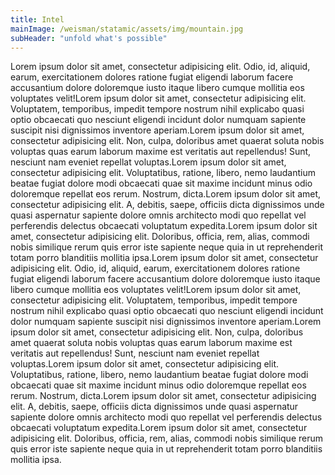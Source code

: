 ```yaml
---
title: Intel
mainImage: /weisman/statamic/assets/img/mountain.jpg
subHeader: "unfold what's possible"
---
```

<p>
	 Lorem ipsum dolor sit amet, consectetur adipisicing elit. Odio, id, aliquid, earum, exercitationem dolores ratione fugiat eligendi laborum facere accusantium dolore doloremque iusto itaque libero cumque mollitia eos voluptates velit!Lorem ipsum dolor sit amet, consectetur adipisicing elit. Voluptatem, temporibus, impedit tempore nostrum nihil explicabo quasi optio obcaecati quo nesciunt eligendi incidunt dolor numquam sapiente suscipit nisi dignissimos inventore aperiam.Lorem ipsum dolor sit amet, consectetur adipisicing elit. Non, culpa, doloribus amet quaerat soluta nobis voluptas quas earum laborum maxime est veritatis aut repellendus! Sunt, nesciunt nam eveniet repellat voluptas.Lorem ipsum dolor sit amet, consectetur adipisicing elit. Voluptatibus, ratione, libero, nemo laudantium beatae fugiat dolore modi obcaecati quae sit maxime incidunt minus odio doloremque repellat eos rerum. Nostrum, dicta.Lorem ipsum dolor sit amet, consectetur adipisicing elit. A, debitis, saepe, officiis dicta dignissimos unde quasi aspernatur sapiente dolore omnis architecto modi quo repellat vel perferendis delectus obcaecati voluptatum expedita.Lorem ipsum dolor sit amet, consectetur adipisicing elit. Doloribus, officia, rem, alias, commodi nobis similique rerum quis error iste sapiente neque quia in ut reprehenderit totam porro blanditiis mollitia ipsa.Lorem ipsum dolor sit amet, consectetur adipisicing elit. Odio, id, aliquid, earum, exercitationem dolores ratione fugiat eligendi laborum facere accusantium dolore doloremque iusto itaque libero cumque mollitia eos voluptates velit!Lorem ipsum dolor sit amet, consectetur adipisicing elit. Voluptatem, temporibus, impedit tempore nostrum nihil explicabo quasi optio obcaecati quo nesciunt eligendi incidunt dolor numquam sapiente suscipit nisi dignissimos inventore aperiam.Lorem ipsum dolor sit amet, consectetur adipisicing elit. Non, culpa, doloribus amet quaerat soluta nobis voluptas quas earum laborum maxime est veritatis aut repellendus! Sunt, nesciunt nam eveniet repellat voluptas.Lorem ipsum dolor sit amet, consectetur adipisicing elit. Voluptatibus, ratione, libero, nemo laudantium beatae fugiat dolore modi obcaecati quae sit maxime incidunt minus odio doloremque repellat eos rerum. Nostrum, dicta.Lorem ipsum dolor sit amet, consectetur adipisicing elit. A, debitis, saepe, officiis dicta dignissimos unde quasi aspernatur sapiente dolore omnis architecto modi quo repellat vel perferendis delectus obcaecati voluptatum expedita.Lorem ipsum dolor sit amet, consectetur adipisicing elit. Doloribus, officia, rem, alias, commodi nobis similique rerum quis error iste sapiente neque quia in ut reprehenderit totam porro blanditiis mollitia ipsa.
</p>
